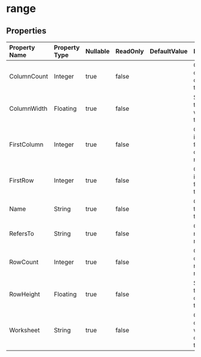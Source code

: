 # **range**

 

## **Properties**

| Property Name | Property Type | Nullable |  ReadOnly | DefaultValue | Description | 
| :- | :- | :- |:- |  :- | :- |
|ColumnCount|Integer|true|false |  |Gets the count of columns in the range. |
|ColumnWidth|Floating|true|false |  |Sets or gets the column width of this range |
|FirstColumn|Integer|true|false |  |Gets the index of the first column of the range. |
|FirstRow|Integer|true|false |  |Gets the index of the first row of the range. |
|Name|String|true|false |  |Gets or sets the name of the range. |
|RefersTo|String|true|false |  |Gets the range's refers to. |
|RowCount|Integer|true|false |  |Gets the count of rows in the range. |
|RowHeight|Floating|true|false |  |Sets or gets the height of rows in this range |
|Worksheet|String|true|false |  |Gets the object which contains this range. |

